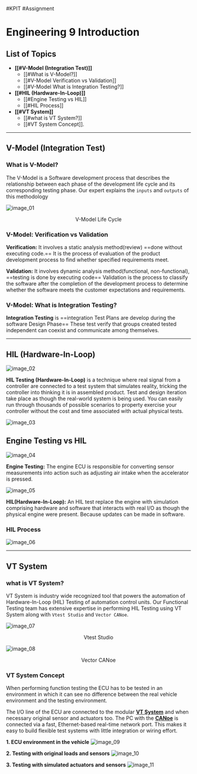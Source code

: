 #KPIT #Assignment 

# Engineering 9 Introduction

## List of Topics

- **[[#V-Model (Integration Test)]]**
	- [[#What is V-Model?]]
	- [[#V-Model Verification vs Validation]]
	- [[#V-Model What is Integration Testing?]]
- **[[#HIL (Hardware-In-Loop)]]**
	- [[#Engine Testing vs HIL]]
	- [[#HIL Process]]
- **[[#VT System]]**
	- [[#what is VT System?]]
	- [[#VT System Concept]].
---

## V-Model (Integration Test) 
### What is V-Model?
The V-Model is a Software development process that describes the relationship between each phase of the development life cycle and its corresponding testing phase. Our expert explains the `inputs` and `outputs` of this methodology

![image_01](Image_01.png)
<p style="text-align: center;">V-Model Life Cycle</p>

### V-Model: Verification vs Validation
**Verification:** It involves a static analysis method(review) ==done without executing code.== It is the process of evaluation of the product development process to find whether specified requirements meet.

**Validation:** It involves dynamic analysis method(functional, non-functional), ==testing is done by executing code== Validation is the process to classify the software after the completion of the development process to determine whether the software meets the customer expectations and requirements.  

### V-Model: What is Integration Testing?
**Integration Testing** is ==integration Test Plans are develop during the software Design Phase== These test verify that groups created tested independent can coexist and communicate among themselves.

---
## HIL (Hardware-In-Loop)
![image_02](Image_02.jpg)

**HIL Testing (Hardware-In-Loop)** is a technique where real signal from a controller are connected to a test system that simulates reality, tricking the controller into thinking it is in assembled product. Test and design iteration take place as though the real-world system is being used. You can easily run through thousands of possible scenarios to property exercise your controller without  the cost and time associated with actual physical tests.

![image_03](Image_03.png)

## Engine Testing vs HIL

![image_04](Image_04.png)

**Engine Testing:** The engine ECU is responsible for converting sensor measurements into action such as adjusting air intake when the accelerator is pressed.

![image_05](Image_05.png)

**HIL(Hardware-In-Loop):** An HIL test replace the engine with simulation comprising hardware and software that interacts with real I/O as though the physical engine were present. Because updates can be made in software.

### HIL Process

![image_06](Image_06.png)

---
## VT System

### what is  VT System?

VT System is industry wide recognized tool that powers the automation of Hardware-In-Loop (HIL) Testing of automation control units. Our Functional Testing team has extensive expertise in performing HIL Testing using VT System along with `Vtest Studio` and `Vector CANoe`.


![image_07](Image_07.png)
<p style="text-align: center;">Vtest Studio</p>

![image_08](Image_08.png)
<p style="text-align: center;">Vector CANoe </p> 

### VT System Concept
When performing function testing the ECU has to be tested in an environment in which it can see no difference between the real vehicle environment and the testing environment.

The I/O line of the ECU are connected to the modular **<u>VT System</u>** and when necessary original sensor and actuators too. The PC with the **<u>CANoe</u>** is connected via a fast, Ethernet-based real-time network port. This makes it easy to build flexible test systems with little integration or wiring effort.

**1. ECU environment in the vehicle**
![image_09](Image_09.png)

**2. Testing with original loads and sensors**
![image_10](Image_10.png)

**3. Testing with simulated actuators and sensors**
![image_11](Image_11.png)

